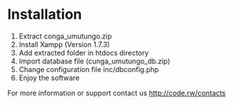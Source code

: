 Installation
=============================

1. Extract conga_umutungo.zip
2. Install Xampp (Version 1.7.3)
3. Add extracted folder in htdocs directory
4. Import database file (cunga_umutungo_db.zip)
5. Change configuration file inc/dbconfig.php
6. Enjoy the software

For more information or support contact us http://code.rw/contacts
